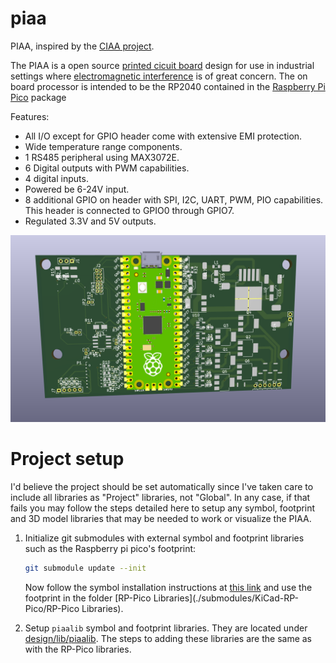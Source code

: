 # piaa
PIAA, inspired by the [CIAA project](https://github.com/ciaa/Hardware).


The PIAA is a open source [printed cicuit board](https://en.wikipedia.org/wiki/Printed_circuit_board) design for use in industrial settings where [electromagnetic interference](https://en.wikipedia.org/wiki/Electromagnetic_interference) is of great concern. The on board processor is intended to be the RP2040 contained in the [Raspberry Pi Pico](https://www.raspberrypi.com/products/raspberry-pi-pico/) package

Features:
- All I/O except for GPIO header come with extensive EMI protection.
- Wide temperature range components.
- 1 RS485 peripheral using MAX3072E.
- 6 Digital outputs with PWM capabilities.
- 4 digital inputs.
- Powered be 6-24V input.
- 8 additional GPIO on header with SPI, I2C, UART, PWM, PIO capabilities. This header is connected to GPIO0 through GPIO7.
- Regulated 3.3V and 5V outputs.

![](./docs/piaa3d.png)

# Project setup
I'd believe the project should be set automatically since I've taken care to include all libraries as "Project" libraries, not "Global". 
In any case, if that fails you may follow the steps detailed here to setup any symbol, footprint and 3D model libraries that may be needed
to work or visualize the PIAA.

1. Initialize git submodules with external symbol and footprint libraries such as the Raspberry pi pico's footprint:

    ```sh
    git submodule update --init
    ```

    Now follow the symbol installation instructions at [this link](https://github.com/ncarandini/KiCad-RP-Pico/blob/main/Install%20instructions.md)
    and use the footprint in the folder [RP-Pico Libraries](./submodules/KiCad-RP-Pico/RP-Pico Libraries).

2. Setup `piaalib` symbol and footprint libraries. They are located under [design/lib/piaalib](./design/lib/piaalib).
The steps to adding these libraries are the same as with the RP-Pico libraries.
